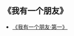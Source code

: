 ## 《我有一个朋友》

* [《我有一个朋友·第一》](https://github.com/ykqmain/MuZhiSuoJi/blob/main/我有一个朋友/《我有一个朋友·第一》.md)

